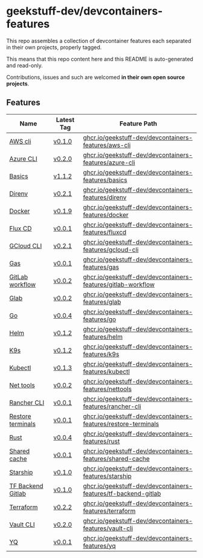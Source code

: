 # geekstuff-dev/devcontainers-features

This repo assembles a collection of devcontainer features each separated in their
own projects, properly tagged.

This means that this repo content here and this README is auto-generated and read-only.

Contributions, issues and such are welcomed **in their own open source projects**.

## Features

| Name | Latest Tag | Feature Path |
| --- | --- | --- |
| [AWS cli](./src/aws-cli/README.md) | [v0.1.0](https://gitlab.com/geekstuff.dev/devcontainers/features/aws-cli/-/tree/v0.1.0) | [ghcr.io/geekstuff-dev/devcontainers-features/aws-cli](https://github.com/users/geekstuff-dev/packages/container/package/devcontainers-features%2Faws-cli) |
| [Azure CLI](./src/azure-cli/README.md) | [v0.2.0](https://gitlab.com/geekstuff.dev/devcontainers/features/azure-cli/-/tree/v0.2.0) | [ghcr.io/geekstuff-dev/devcontainers-features/azure-cli](https://github.com/users/geekstuff-dev/packages/container/package/devcontainers-features%2Fazure-cli) |
| [Basics](./src/basics/README.md) | [v1.1.2](https://gitlab.com/geekstuff.dev/devcontainers/features/basics/-/tree/v1.1.2) | [ghcr.io/geekstuff-dev/devcontainers-features/basics](https://github.com/users/geekstuff-dev/packages/container/package/devcontainers-features%2Fbasics) |
| [Direnv](./src/direnv/README.md) | [v0.2.1](https://gitlab.com/geekstuff.dev/devcontainers/features/direnv/-/tree/v0.2.1) | [ghcr.io/geekstuff-dev/devcontainers-features/direnv](https://github.com/users/geekstuff-dev/packages/container/package/devcontainers-features%2Fdirenv) |
| [Docker](./src/docker/README.md) | [v0.1.9](https://gitlab.com/geekstuff.dev/devcontainers/features/docker/-/tree/v0.1.9) | [ghcr.io/geekstuff-dev/devcontainers-features/docker](https://github.com/users/geekstuff-dev/packages/container/package/devcontainers-features%2Fdocker) |
| [Flux CD](./src/fluxcd/README.md) | [v0.0.1](https://gitlab.com/geekstuff.dev/devcontainers/features/fluxcd/-/tree/v0.0.1) | [ghcr.io/geekstuff-dev/devcontainers-features/fluxcd](https://github.com/users/geekstuff-dev/packages/container/package/devcontainers-features%2Ffluxcd) |
| [GCloud CLI](./src/gcloud-cli/README.md) | [v0.2.1](https://gitlab.com/geekstuff.dev/devcontainers/features/gcloud-cli/-/tree/v0.2.1) | [ghcr.io/geekstuff-dev/devcontainers-features/gcloud-cli](https://github.com/users/geekstuff-dev/packages/container/package/devcontainers-features%2Fgcloud-cli) |
| [Gas](./src/gas/README.md) | [v0.0.1](https://gitlab.com/geekstuff.dev/devcontainers/features/gas/-/tree/v0.0.1) | [ghcr.io/geekstuff-dev/devcontainers-features/gas](https://github.com/users/geekstuff-dev/packages/container/package/devcontainers-features%2Fgas) |
| [GitLab workflow](./src/gitlab-workflow/README.md) | [v0.0.2](https://gitlab.com/geekstuff.dev/devcontainers/features/gitlab-workflow/-/tree/v0.0.2) | [ghcr.io/geekstuff-dev/devcontainers-features/gitlab-workflow](https://github.com/users/geekstuff-dev/packages/container/package/devcontainers-features%2Fgitlab-workflow) |
| [Glab](./src/glab/README.md) | [v0.0.2](https://gitlab.com/geekstuff.dev/devcontainers/features/glab/-/tree/v0.0.2) | [ghcr.io/geekstuff-dev/devcontainers-features/glab](https://github.com/users/geekstuff-dev/packages/container/package/devcontainers-features%2Fglab) |
| [Go](./src/go/README.md) | [v0.0.4](https://gitlab.com/geekstuff.dev/devcontainers/features/go/-/tree/v0.0.4) | [ghcr.io/geekstuff-dev/devcontainers-features/go](https://github.com/users/geekstuff-dev/packages/container/package/devcontainers-features%2Fgo) |
| [Helm](./src/helm/README.md) | [v0.1.2](https://gitlab.com/geekstuff.dev/devcontainers/features/helm/-/tree/v0.1.2) | [ghcr.io/geekstuff-dev/devcontainers-features/helm](https://github.com/users/geekstuff-dev/packages/container/package/devcontainers-features%2Fhelm) |
| [K9s](./src/k9s/README.md) | [v0.1.2](https://gitlab.com/geekstuff.dev/devcontainers/features/k9s/-/tree/v0.1.2) | [ghcr.io/geekstuff-dev/devcontainers-features/k9s](https://github.com/users/geekstuff-dev/packages/container/package/devcontainers-features%2Fk9s) |
| [Kubectl](./src/kubectl/README.md) | [v0.1.3](https://gitlab.com/geekstuff.dev/devcontainers/features/kubectl/-/tree/v0.1.3) | [ghcr.io/geekstuff-dev/devcontainers-features/kubectl](https://github.com/users/geekstuff-dev/packages/container/package/devcontainers-features%2Fkubectl) |
| [Net tools](./src/nettools/README.md) | [v0.0.2](https://gitlab.com/geekstuff.dev/devcontainers/features/nettools/-/tree/v0.0.2) | [ghcr.io/geekstuff-dev/devcontainers-features/nettools](https://github.com/users/geekstuff-dev/packages/container/package/devcontainers-features%2Fnettools) |
| [Rancher CLI](./src/rancher-cli/README.md) | [v0.0.1](https://gitlab.com/geekstuff.dev/devcontainers/features/rancher-cli/-/tree/v0.0.1) | [ghcr.io/geekstuff-dev/devcontainers-features/rancher-cli](https://github.com/users/geekstuff-dev/packages/container/package/devcontainers-features%2Francher-cli) |
| [Restore terminals](./src/restore-terminals/README.md) | [v0.0.1](https://gitlab.com/geekstuff.dev/devcontainers/features/restore-terminals/-/tree/v0.0.1) | [ghcr.io/geekstuff-dev/devcontainers-features/restore-terminals](https://github.com/users/geekstuff-dev/packages/container/package/devcontainers-features%2Frestore-terminals) |
| [Rust](./src/rust/README.md) | [v0.0.4](https://gitlab.com/geekstuff.dev/devcontainers/features/rust/-/tree/v0.0.4) | [ghcr.io/geekstuff-dev/devcontainers-features/rust](https://github.com/users/geekstuff-dev/packages/container/package/devcontainers-features%2Frust) |
| [Shared cache](./src/shared-cache/README.md) | [v0.0.1](https://gitlab.com/geekstuff.dev/devcontainers/features/shared-cache/-/tree/v0.0.1) | [ghcr.io/geekstuff-dev/devcontainers-features/shared-cache](https://github.com/users/geekstuff-dev/packages/container/package/devcontainers-features%2Fshared-cache) |
| [Starship](./src/starship/README.md) | [v0.1.0](https://gitlab.com/geekstuff.dev/devcontainers/features/starship/-/tree/v0.1.0) | [ghcr.io/geekstuff-dev/devcontainers-features/starship](https://github.com/users/geekstuff-dev/packages/container/package/devcontainers-features%2Fstarship) |
| [TF Backend Gitlab](./src/tf-backend-gitlab/README.md) | [v0.1.0](https://gitlab.com/geekstuff.dev/devcontainers/features/tf-backend-gitlab/-/tree/v0.1.0) | [ghcr.io/geekstuff-dev/devcontainers-features/tf-backend-gitlab](https://github.com/users/geekstuff-dev/packages/container/package/devcontainers-features%2Ftf-backend-gitlab) |
| [Terraform](./src/terraform/README.md) | [v0.2.2](https://gitlab.com/geekstuff.dev/devcontainers/features/terraform/-/tree/v0.2.2) | [ghcr.io/geekstuff-dev/devcontainers-features/terraform](https://github.com/users/geekstuff-dev/packages/container/package/devcontainers-features%2Fterraform) |
| [Vault CLI](./src/vault-cli/README.md) | [v0.2.0](https://gitlab.com/geekstuff.dev/devcontainers/features/vault-cli/-/tree/v0.2.0) | [ghcr.io/geekstuff-dev/devcontainers-features/vault-cli](https://github.com/users/geekstuff-dev/packages/container/package/devcontainers-features%2Fvault-cli) |
| [YQ](./src/yq/README.md) | [v0.0.1](https://gitlab.com/geekstuff.dev/devcontainers/features/yq/-/tree/v0.0.1) | [ghcr.io/geekstuff-dev/devcontainers-features/yq](https://github.com/users/geekstuff-dev/packages/container/package/devcontainers-features%2Fyq) |